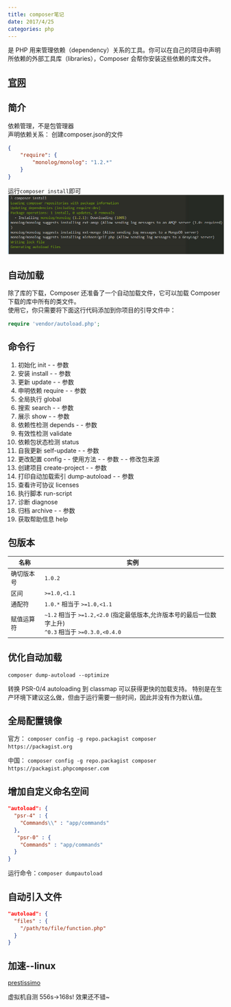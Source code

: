 ```yaml
---
title: composer笔记
date: 2017/4/25
categories: php
---
```


是 PHP 用来管理依赖（dependency）关系的工具。你可以在自己的项目中声明所依赖的外部工具库（libraries），Composer 会帮你安装这些依赖的库文件。
<!-- more -->
## [官网](http://www.phpcomposer.com/)

## 简介
依赖管理，不是包管理器  
声明依赖关系： 创建composer.json的文件  
```json
{
    "require": {
        "monolog/monolog": "1.2.*"
    }
}
```
运行`composer install`即可  
![](https://github.com/klauspeng/notes/raw/master/img/composer.png)

## 自动加载
除了库的下载，Composer 还准备了一个自动加载文件，它可以加载 Composer 下载的库中所有的类文件。  
使用它，你只需要将下面这行代码添加到你项目的引导文件中：
```php
require 'vendor/autoload.php';
```

## 命令行
1. 初始化 init - - 参数
2. 安装 install - - 参数
3. 更新 update - - 参数
4. 申明依赖 require - - 参数
5. 全局执行 global
6. 搜索 search - - 参数
7. 展示 show - - 参数
8. 依赖性检测 depends - - 参数
9. 有效性检测 validate
10. 依赖包状态检测 status
11. 自我更新 self-update - - 参数
12. 更改配置 config - - 使用方法 - - 参数 - - 修改包来源
13. 创建项目 create-project - - 参数
14. 打印自动加载索引 dump-autoload - - 参数
15. 查看许可协议 licenses
16. 执行脚本 run-script
17. 诊断 diagnose
18. 归档 archive - - 参数
19. 获取帮助信息 help

## 包版本
名称|实例
-|-
确切版本号| `1.0.2`
区间| `>=1.0,<1.1` 
通配符 | `1.0.*` 相当于 `>=1.0,<1.1`
赋值运算符 | `~1.2` 相当于 `>=1.2,<2.0` (指定最低版本,允许版本号的最后一位数字上升) <br> `^0.3` 相当于 `>=0.3.0,<0.4.0`

## 优化自动加载
`composer dump-autoload --optimize`

转换 PSR-0/4 autoloading 到 classmap 可以获得更快的加载支持。
特别是在生产环境下建议这么做，但由于运行需要一些时间，因此并没有作为默认值。


## 全局配置镜像
官方： `composer config -g repo.packagist composer https://packagist.org`

中国： `composer config -g repo.packagist composer https://packagist.phpcomposer.com`

## 增加自定义命名空间
```json
"autoload": {
  "psr-4" : {
    "Commands\\" : "app/commands"
  },
   "psr-0" : {
    "Commands" : "app/commands"
  }
}
```
运行命令：`composer dumpautoload`

## 自动引入文件
```json
"autoload": {
  "files" : {
    "/path/to/file/function.php"
  }
}
```

## 加速--linux
[prestissimo](https://github.com/hirak/prestissimo)

虚拟机自测 556s->168s! 效果还不错~
